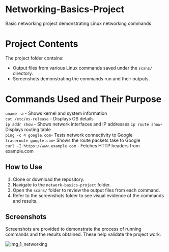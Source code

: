# Networking-Basics-Project
Basic networking project demonstrating Linux networking commands

# Project Contents

The project folder contains:

- Output files from various Linux commands saved under the `scans/` directory.
- Screenshots demonstrating the commands run and their outputs.

# Commands Used and Their Purpose
                                                   
`uname -a` - Shows kernel and system information      
`cat /etc/os-release` - Displays OS details                       
`ip addr show` - Shows network interfaces and IP addresses
`ip route show`- Displays routing table                    
`ping -c 4 google.com`- Tests network connectivity to Google    
`traceroute google.com`- Shows the route packets take to Google  
`curl -I https://www.example.com` - Fetches HTTP headers from example.com 

## How to Use

1. Clone or download the repository.
2. Navigate to the `network-basics-project` folder.
3. Open the `scans/` folder to review the output files from each command.
4. Refer to the screenshots folder to see visual evidence of the commands and results.

## Screenshots

Screenshots are provided to demonstrate the process of running commands and the results obtained. These help validate the project work.

![img_1_networking](https://github.com/user-attachments/assets/2f51358d-7e42-43d1-a1d4-3af53cab0d2c)

